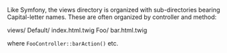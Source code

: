 Like Symfony, the views directory is organized with sub-directories bearing Capital-letter names. These are often
organized by controller and method:

views/
    Default/
        index.html.twig
    Foo/
        bar.html.twig

where `FooController::barAction()` etc.